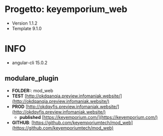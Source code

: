 # Progetto: keyemporium_web

- Version 1.1.2
- Template 9.1.0

# INFO

- angular-cli 15.0.2

## modulare_plugin

- **FOLDER:**: mod_web
- **TEST** [http://okdqanqia.preview.infomaniak.website/](http://okdqanqia.preview.infomaniak.website/)
- **PROD** [http://okdqyfis.preview.infomaniak.website/](http://okdqyfis.preview.infomaniak.website/)
  - **published** [https://keyemporium.com/](https://keyemporium.com/)
- **GITHUB**: [https://github.com/keyemporiumtech/mod_web](https://github.com/keyemporiumtech/mod_web)
